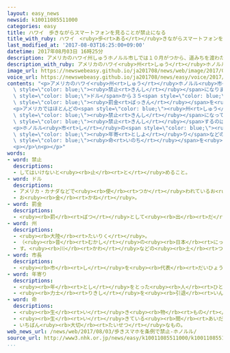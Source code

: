 ```yaml
---
layout: easy_news
newsid: k10011085511000
categories: easy
title: ハワイ　歩きながらスマートフォンを見ることが禁止になる
title_with_ruby: ハワイ　<ruby>歩<rt>ある</rt></ruby>きながらスマートフォンを<ruby>見<rt>み</rt></ruby>ることが<ruby>禁止<rt>きんし</rt></ruby>になる
last_modified_at: '2017-08-03T16:25:00+09:00'
datetime: 2017年08月03日 16時25分
description: アメリカのハワイ州しゅうホノルル市しでは１０月がつから、道みちを渡わたっているときに、スマートフォンやコンピューターなどを見みたり触さわったりすることが禁止きんしになります。
description_with_ruby: アメリカのハワイ<ruby>州<rt>しゅう</rt></ruby>ホノルル<ruby>市<rt>し</rt></ruby>では１０<ruby>月<rt>がつ</rt></ruby>から、<ruby>道<rt>みち</rt></ruby>を<ruby>渡<rt>わた</rt></ruby>っているときに、スマートフォンやコンピューターなどを<ruby>見<rt>み</rt></ruby>たり<ruby>触<rt>さわ</rt></ruby>ったりすることが<ruby>禁止<rt>きんし</rt></ruby>になります。
image_url: https://newswebeasy.github.io/ja201708/news/web/image/2017/08/03/k10011085511000.jpg
voice_url: https://newswebeasy.github.io/ja201708/news/easy/voice/2017/08/03/k10011085511000.mp3
contents: "<p>アメリカのハワイ<ruby>州<rt>しゅう</rt></ruby>ホノルル<ruby>市<rt>し</rt></ruby>では１０<ruby>月<rt>がつ</rt></ruby>から、<ruby>道<rt>みち</rt></ruby>を<ruby>渡<rt>わた</rt></ruby>っているときに、スマートフォンやコンピューターなどを<ruby>見<rt>み</rt></ruby>たり<ruby>触<rt>さわ</rt></ruby>ったりすることが<span\
  \ style=\"color: blue;\"><ruby>禁止<rt>きんし</rt></ruby></span>になります。</p>\n<p><ruby>警官<rt>けいかん</rt></ruby>に<ruby>見<rt>み</rt></ruby>つかったら、<ruby>初<rt>はじ</rt></ruby>めての<ruby>場合<rt>ばあい</rt></ruby>は１５<span\
  \ style=\"color: blue;\">ドル</span>から３５<span style=\"color: blue;\">ドル</span>の<span\
  \ style=\"color: blue;\"><ruby>罰金<rt>ばっきん</rt></ruby></span>を<ruby>払<rt>はら</rt></ruby>わなくてはいけません。２<ruby>回<rt>かい</rt></ruby><ruby>目<rt>め</rt></ruby>からはもっと<ruby>高<rt>たか</rt></ruby>くなります。</p>\n\
  <p>アメリカではほとんどの<span style=\"color: blue;\"><ruby>州<rt>しゅう</rt></ruby></span>で、<ruby>車<rt>くるま</rt></ruby>を<ruby>運転<rt>うんてん</rt></ruby>しながらスマートフォンを<ruby>触<rt>さわ</rt></ruby>ることが<span\
  \ style=\"color: blue;\"><ruby>禁止<rt>きんし</rt></ruby></span>になっています。しかし、<ruby>歩<rt>ある</rt></ruby>いているときに<span\
  \ style=\"color: blue;\"><ruby>禁止<rt>きんし</rt></ruby></span>するのは、<ruby>大<rt>おお</rt></ruby>きな<ruby>市<rt>し</rt></ruby>の<ruby>中<rt>なか</rt></ruby>で<ruby>初<rt>はじ</rt></ruby>めてです。</p>\n\
  <p>ホノルル<ruby>市<rt>し</rt></ruby>の<span style=\"color: blue;\"><ruby>市長<rt>しちょう</rt></ruby></span>は「ホノルルでは<ruby>歩<rt>ある</rt></ruby>きながらスマートフォンを<ruby>使<rt>つか</rt></ruby>っていたお<span\
  \ style=\"color: blue;\"><ruby>年寄<rt>としよ</rt></ruby>り</span>などの<ruby>事故<rt>じこ</rt></ruby>がたくさんあります。<ruby>市<rt>し</rt></ruby>が<span\
  \ style=\"color: blue;\"><ruby>命<rt>いのち</rt></ruby></span>を<ruby>大事<rt>だいじ</rt></ruby>にしていることを<ruby>伝<rt>つた</rt></ruby>えたいです」と<ruby>話<rt>はな</rt></ruby>しています。</p>\n\
  <p></p>\n<p></p>"
words:
- word: 禁止
  descriptions:
  - してはいけないと<ruby><rb>止</rb><rt>と</rt></ruby>めること。
- word: ドル
  descriptions:
  - アメリカ・カナダなどで<ruby><rb>使</rb><rt>つか</rt></ruby>われているお<ruby><rb>金</rb><rt>かね</rt></ruby>の<ruby><rb>単位</rb><rt>たんい</rt></ruby>。<ruby><rb>１</rb><rt>いち</rt></ruby>ドルは１００セント。
  - お<ruby><rb>金</rb><rt>かね</rt></ruby>。
- word: 罰金
  descriptions:
  - <ruby><rb>罰</rb><rt>ばつ</rt></ruby>として<ruby><rb>出</rb><rt>だ</rt></ruby>させるお<ruby><rb>金</rb><rt>かね</rt></ruby>。
- word: 州
  descriptions:
  - <ruby><rb>大陸</rb><rt>たいりく</rt></ruby>。
  - （<ruby><rb>昔</rb><rt>むかし</rt></ruby>の<ruby><rb>日本</rb><rt>にっぽん</rt></ruby>や、<ruby><rb>今</rb><rt>いま</rt></ruby>のアメリカなどで）<ruby><rb>政治</rb><rt>せいじ</rt></ruby>をするつごうで<ruby><rb>分</rb><rt>わ</rt></ruby>けた<ruby><rb>地方</rb><rt>ちほう</rt></ruby>の<ruby><rb>区切</rb><rt>くぎ</rt></ruby>り。
  - す。<ruby><rb>川</rb><rt>かわ</rt></ruby>などの<ruby><rb>土</rb><rt>つち</rt></ruby>や<ruby><rb>砂</rb><rt>すな</rt></ruby>が<ruby><rb>積</rb><rt>つ</rt></ruby>もってできた<ruby><rb>小</rb><rt>ちい</rt></ruby>さな<ruby><rb>陸地</rb><rt>りくち</rt></ruby>。
- word: 市長
  descriptions:
  - <ruby><rb>市</rb><rt>し</rt></ruby>を<ruby><rb>代表</rb><rt>だいひょう</rt></ruby>し、その<ruby><rb>政治</rb><rt>せいじ</rt></ruby>をとり<ruby><rb>行</rb><rt>おこな</rt></ruby>う<ruby><rb>人</rb><rt>ひと</rt></ruby>。
- word: 年寄り
  descriptions:
  - <ruby><rb>年</rb><rt>とし</rt></ruby>をとった<ruby><rb>人</rb><rt>ひと</rt></ruby>。<ruby><rb>老人</rb><rt>ろうじん</rt></ruby>。
  - <ruby><rb>力士</rb><rt>りきし</rt></ruby>を<ruby><rb>引退</rb><rt>いんたい</rt></ruby>して、<ruby><rb>日本</rb><rt>にほん</rt></ruby><ruby><rb>相撲</rb><rt>すもう</rt></ruby><ruby><rb>協会</rb><rt>きょうかい</rt></ruby>の<ruby><rb>役員</rb><rt>やくいん</rt></ruby>になった<ruby><rb>人</rb><rt>ひと</rt></ruby>。
- word: 命
  descriptions:
  - <ruby><rb>生</rb><rt>い</rt></ruby>き<ruby><rb>物</rb><rt>もの</rt></ruby>が<ruby><rb>生</rb><rt>い</rt></ruby>きているもとになる<ruby><rb>力</rb><rt>ちから</rt></ruby>。<ruby><rb>生命</rb><rt>せいめい</rt></ruby>。
  - <ruby><rb>生</rb><rt>い</rt></ruby>きている<ruby><rb>間</rb><rt>あいだ</rt></ruby>。
  - いちばん<ruby><rb>大切</rb><rt>たいせつ</rt></ruby>なもの。
web_news_url: /news/web/2017/08/03/歩きスマホを条例で禁止-ホノルル/
source_url: http://www3.nhk.or.jp/news/easy/k10011085511000/k10011085511000.html
...
```

